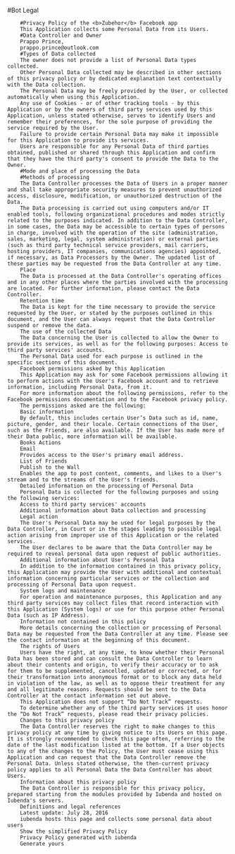 
#Bot Legal


        #Privacy Policy of the <b>Zubehor</b> Facebook app
        This Application collects some Personal Data from its Users.
        #Data Controller and Owner
        Prappo Prince,
        prappo.prince@outlook.com
        #Types of Data collected
        The owner does not provide a list of Personal Data types collected.
        Other Personal Data collected may be described in other sections of this privacy policy or by dedicated explanation text contextually with the Data collection.
        The Personal Data may be freely provided by the User, or collected automatically when using this Application.
        Any use of Cookies - or of other tracking tools - by this Application or by the owners of third party services used by this Application, unless stated otherwise, serves to identify Users and remember their preferences, for the sole purpose of providing the service required by the User.
        Failure to provide certain Personal Data may make it impossible for this Application to provide its services.
        Users are responsible for any Personal Data of third parties obtained, published or shared through this Application and confirm that they have the third party's consent to provide the Data to the Owner.
        #Mode and place of processing the Data
        #Methods of processing
        The Data Controller processes the Data of Users in a proper manner and shall take appropriate security measures to prevent unauthorized access, disclosure, modification, or unauthorized destruction of the Data.
        The Data processing is carried out using computers and/or IT enabled tools, following organizational procedures and modes strictly related to the purposes indicated. In addition to the Data Controller, in some cases, the Data may be accessible to certain types of persons in charge, involved with the operation of the site (administration, sales, marketing, legal, system administration) or external parties (such as third party technical service providers, mail carriers, hosting providers, IT companies, communications agencies) appointed, if necessary, as Data Processors by the Owner. The updated list of these parties may be requested from the Data Controller at any time.
        Place
        The Data is processed at the Data Controller's operating offices and in any other places where the parties involved with the processing are located. For further information, please contact the Data Controller.
        Retention time
        The Data is kept for the time necessary to provide the service requested by the User, or stated by the purposes outlined in this document, and the User can always request that the Data Controller suspend or remove the data.
        The use of the collected Data
        The Data concerning the User is collected to allow the Owner to provide its services, as well as for the following purposes: Access to third party services' accounts.
        The Personal Data used for each purpose is outlined in the specific sections of this document.
        Facebook permissions asked by this Application
        This Application may ask for some Facebook permissions allowing it to perform actions with the User's Facebook account and to retrieve information, including Personal Data, from it.
        For more information about the following permissions, refer to the Facebook permissions documentation and to the Facebook privacy policy.
        The permissions asked are the following:
        Basic information
        By default, this includes certain User’s Data such as id, name, picture, gender, and their locale. Certain connections of the User, such as the Friends, are also available. If the User has made more of their Data public, more information will be available.
        Books Actions
        Email
        Provides access to the User's primary email address.
        List of Friends
        Publish to the Wall
        Enables the app to post content, comments, and likes to a User's stream and to the streams of the User's friends.
        Detailed information on the processing of Personal Data
        Personal Data is collected for the following purposes and using the following services:
        Access to third party services' accounts
        Additional information about Data collection and processing
        Legal action
        The User's Personal Data may be used for legal purposes by the Data Controller, in Court or in the stages leading to possible legal action arising from improper use of this Application or the related services.
        The User declares to be aware that the Data Controller may be required to reveal personal data upon request of public authorities.
        Additional information about User's Personal Data
        In addition to the information contained in this privacy policy, this Application may provide the User with additional and contextual information concerning particular services or the collection and processing of Personal Data upon request.
        System logs and maintenance
        For operation and maintenance purposes, this Application and any third party services may collect files that record interaction with this Application (System logs) or use for this purpose other Personal Data (such as IP Address).
        Information not contained in this policy
        More details concerning the collection or processing of Personal Data may be requested from the Data Controller at any time. Please see the contact information at the beginning of this document.
        The rights of Users
        Users have the right, at any time, to know whether their Personal Data has been stored and can consult the Data Controller to learn about their contents and origin, to verify their accuracy or to ask for them to be supplemented, cancelled, updated or corrected, or for their transformation into anonymous format or to block any data held in violation of the law, as well as to oppose their treatment for any and all legitimate reasons. Requests should be sent to the Data Controller at the contact information set out above.
        This Application does not support “Do Not Track” requests.
        To determine whether any of the third party services it uses honor the “Do Not Track” requests, please read their privacy policies.
        Changes to this privacy policy
        The Data Controller reserves the right to make changes to this privacy policy at any time by giving notice to its Users on this page. It is strongly recommended to check this page often, referring to the date of the last modification listed at the bottom. If a User objects to any of the changes to the Policy, the User must cease using this Application and can request that the Data Controller remove the Personal Data. Unless stated otherwise, the then-current privacy policy applies to all Personal Data the Data Controller has about Users.
        Information about this privacy policy
        The Data Controller is responsible for this privacy policy, prepared starting from the modules provided by Iubenda and hosted on Iubenda's servers.
        Definitions and legal references
        Latest update: July 28, 2016
        iubenda hosts this page and collects some personal data about users
        Show the simplified Privacy Policy
        Privacy Policy generated with iubenda
        Generate yours
